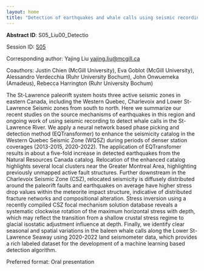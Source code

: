 ```yaml
---
layout: home
title: "Detection of earthquakes and whale calls using seismic recordings along the St-Lawrence paleorift in eastern Canada"
---
```



**Abstract ID**: S05_Liu00_Detectio

Session ID: [S05](.)

Corresponding author: Yajing Liu <a href="mailto:yajing.liu@mcgill.ca">yajing.liu@mcgill.ca</a>

Coauthors: Justin Chien (McGill University), Eva Goblot (McGill University), Alessandro Verdecchia (Ruhr University Bochum), John Onwuemeka (Amadeus), Rebecca Harrington (Ruhr University Bochum) 

The St-Lawrence paleorift system hosts three active seismic zones in eastern Canada, including the Western Quebec, Charlevoix and Lower St-Lawrence Seismic zones from south to north. Here we summarize our recent studies on the source mechanisms of earthquakes in this region and ongoing work of using seismic recording to detect whale calls in the St-Lawrence River. We apply a neural network based phase picking and detection method (EQTransformer) to enhance the seismicity catalog in the Western Quebec Seismic Zone (WQSZ) during periods of denser station coverages (2013-2015, 2020-2022). The application of EQTransfomer results in about a five-fold increase in detected earthquakes from the Natural Resources Canada catalog. Relocation of the enhanced catalog highlights several local clusters near the Greater Montreal Area, highlighting previously unmapped active fault structures. Further downstream in the Charlevoix Seismic Zone (CSZ), relocated seismicity is diffusely distributed around the paleorift faults and earthquakes on average have higher stress drop values within the meteorite impact structure, indicative of distributed fracture networks and compositional alteration. Stress inversion using a recently compiled CSZ focal mechanism solution database reveals a systematic clockwise rotation of the maximum horizontal stress with depth, which may reflect the transition from a shallow crustal stress regime to glacial isostatic adjustment influence at depth. Finally, we identify clear seasonal and spatial variations in the baleen whale calls along the Lower St-Lawrence Seaway using 2020-2022 land seismometer data, which provides a rich labeled dataset for the development of a machine learning based detection algorithm.

Preferred format: Oral presentation
